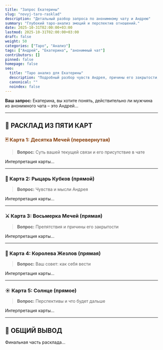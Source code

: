 ```yaml
---
title: "Запрос Екатерины"
slug: "novyj-taro-rasklad"
description: "Детальный разбор запроса по анонимному чату и Андрею"
summary: "Глубокий таро-анализ эмоций и перспектив отношений."
date: 2025-10-31T02:00:00+03:00
lastmod: 2025-10-31T02:00:00+03:00
draft: false
weight: 50
categories: ["Таро", "Анализ"]
tags: ["Андрей", "Екатерина", "анонимный чат"]
contributors: []
pinned: false
homepage: false
seo:
  title: "Таро анализ для Екатерины"
  description: "Подробный разбор чувств Андрея, причины его закрытости, советы и перспективы ваших отношений по картам."
  canonical: ""
  noindex: false
---
```


**Ваш запрос:** Екатерина, вы хотите понять, действительно ли мужчина из анонимного чата – это Андрей...

---

## 🔮 **РАСКЛАД ИЗ ПЯТИ КАРТ**

### <span style="color: #8B4513;">🃏 **Карта 1: Десятка Мечей (перевернутая)**</span>
> **Вопрос:** Суть вашей текущей связи и его присутствие в чате

Интерпретация карты...


---

### **🌙 Карта 2: Рыцарь Кубков (прямой)**  
> **Вопрос:** Чувства и мысли Андрея

Интерпретация карты...

---

### **⚔️ Карта 3: Восьмерка Мечей (прямая)**
> **Вопрос:** Препятствия и причины его закрытости

Интерпретация карты...

---

### **👑 Карта 4: Королева Жезлов (прямая)**
> **Вопрос:** Ваш совет: как себя вести

Интерпретация карты...

---

### **☀️ Карта 5: Солнце (прямое)**
> **Вопрос:** Перспективы и что будет дальше

Интерпретация карты...

---

## 🌟 **ОБЩИЙ ВЫВОД**

Финальная часть расклада...
